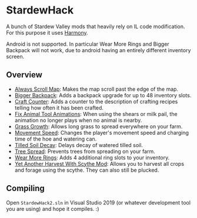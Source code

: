 # StardewHack
A bunch of Stardew Valley mods that heavily rely on IL code modification. For this purpose it uses [Harmony](https://github.com/pardeike/Harmony/wiki). 

Android is not supported. In particular Wear More Rings and Bigger Backpack will not work, due to android having an entirely different inventory screen.

## Overview
* [Always Scroll Map](/AlwaysScrollMap):                     Makes the map scroll past the edge of the map.
* [Bigger Backpack](/BiggerBackpack):                        Adds a backpack upgrade for up to 48 inventory slots.
* [Craft Counter](/CraftCounter):                            Adds a counter to the description of crafting recipes telling how often it has been crafted.
* [Fix Animal Tool Animations](/FixAnimalTools):             When using the shears or milk pail, the animation no longer plays when no animal is nearby.
* [Grass Growth](/GrassGrowth):                              Allows long grass to spread everywhere on your farm.
* [Movement Speed](/MovementSpeed):                          Changes the player's movement speed and charging time of the hoe and watering can.
* [Tilled Soil Decay](/TilledSoilDecay):                     Delays decay of watered tilled soil.
* [Tree Spread](/TreeSpread):                                Prevents trees from spreading on your farm.
* [Wear More Rings](/WearMoreRings):                         Adds 4 additional ring slots to your inventory.
* [Yet Another Harvest With Scythe Mod](/HarvestWithScythe): Allows you to harvest all crops and forage using the scythe. They can also still be plucked.

## Compiling

Open `StardewHack2.sln` in Visual Studio 2019 (or whatever development tool you are using) and hope it compiles. :)
